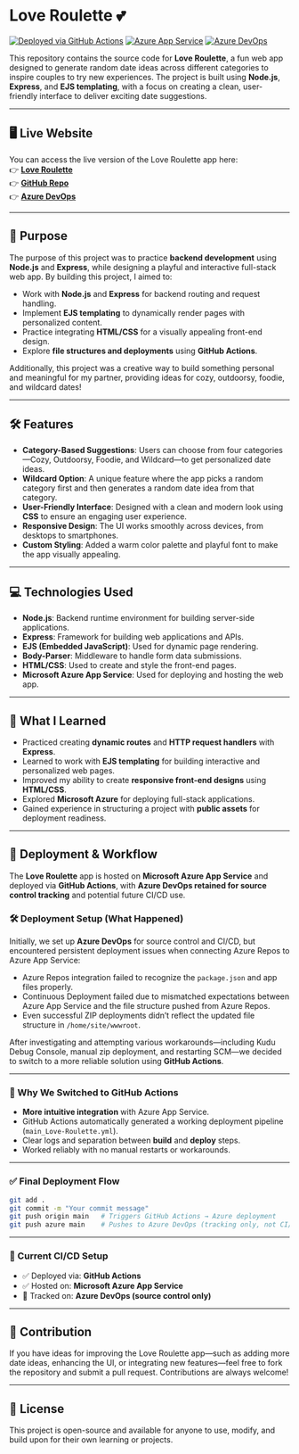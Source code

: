 # Love Roulette 💕

[![Deployed via GitHub Actions](https://img.shields.io/badge/Deployed%20via-GitHub%20Actions-blue?logo=github)](https://github.com/junaid-mohammad/Love-Roulette)
[![Azure App Service](https://img.shields.io/badge/Hosted%20on-Azure%20App%20Service-brightgreen)](https://love-roulette-edc3bxgqhsb4hmfm.canadacentral-01.azurewebsites.net/)
[![Azure DevOps](https://img.shields.io/badge/Tracked%20in-Azure%20DevOps-blue)](https://dev.azure.com/Junaid-Arif/Love%20Roulette)

This repository contains the source code for **Love Roulette**, a fun web app designed to generate random date ideas across different categories to inspire couples to try new experiences. The project is built using **Node.js**, **Express**, and **EJS templating**, with a focus on creating a clean, user-friendly interface to deliver exciting date suggestions.

---

## 🖥️ Live Website

You can access the live version of the Love Roulette app here:  
👉 **[Love Roulette](https://love-roulette-edc3bxgqhsb4hmfm.canadacentral-01.azurewebsites.net/)**  
👉 **[GitHub Repo](https://github.com/junaid-mohammad/Love-Roulette)**  
👉 **[Azure DevOps](https://dev.azure.com/Junaid-Arif/Love%20Roulette)**

---

## 🎯 Purpose

The purpose of this project was to practice **backend development** using **Node.js** and **Express**, while designing a playful and interactive full-stack web app. By building this project, I aimed to:

- Work with **Node.js** and **Express** for backend routing and request handling.
- Implement **EJS templating** to dynamically render pages with personalized content.
- Practice integrating **HTML/CSS** for a visually appealing front-end design.
- Explore **file structures and deployments** using **GitHub Actions**.

Additionally, this project was a creative way to build something personal and meaningful for my partner, providing ideas for cozy, outdoorsy, foodie, and wildcard dates!

---

## 🛠️ Features

- **Category-Based Suggestions**: Users can choose from four categories—Cozy, Outdoorsy, Foodie, and Wildcard—to get personalized date ideas.
- **Wildcard Option**: A unique feature where the app picks a random category first and then generates a random date idea from that category.
- **User-Friendly Interface**: Designed with a clean and modern look using **CSS** to ensure an engaging user experience.
- **Responsive Design**: The UI works smoothly across devices, from desktops to smartphones.
- **Custom Styling**: Added a warm color palette and playful font to make the app visually appealing.

---

## 💻 Technologies Used

- **Node.js**: Backend runtime environment for building server-side applications.
- **Express**: Framework for building web applications and APIs.
- **EJS (Embedded JavaScript)**: Used for dynamic page rendering.
- **Body-Parser**: Middleware to handle form data submissions.
- **HTML/CSS**: Used to create and style the front-end pages.
- **Microsoft Azure App Service**: Used for deploying and hosting the web app.

---

## 🧩 What I Learned

- Practiced creating **dynamic routes** and **HTTP request handlers** with **Express**.
- Learned to work with **EJS templating** for building interactive and personalized web pages.
- Improved my ability to create **responsive front-end designs** using **HTML/CSS**.
- Explored **Microsoft Azure** for deploying full-stack applications.
- Gained experience in structuring a project with **public assets** for deployment readiness.

---

## 🚀 Deployment & Workflow

The **Love Roulette** app is hosted on **Microsoft Azure App Service** and deployed via **GitHub Actions**, with **Azure DevOps retained for source control tracking** and potential future CI/CD use.

### 🛠 Deployment Setup (What Happened)

Initially, we set up **Azure DevOps** for source control and CI/CD, but encountered persistent deployment issues when connecting Azure Repos to Azure App Service:

- Azure Repos integration failed to recognize the `package.json` and app files properly.
- Continuous Deployment failed due to mismatched expectations between Azure App Service and the file structure pushed from Azure Repos.
- Even successful ZIP deployments didn’t reflect the updated file structure in `/home/site/wwwroot`.

After investigating and attempting various workarounds—including Kudu Debug Console, manual zip deployment, and restarting SCM—we decided to switch to a more reliable solution using **GitHub Actions**.

---

### 🔁 Why We Switched to GitHub Actions

- **More intuitive integration** with Azure App Service.
- GitHub Actions automatically generated a working deployment pipeline (`main_Love-Roulette.yml`).
- Clear logs and separation between **build** and **deploy** steps.
- Worked reliably with no manual restarts or workarounds.

---

### ✅ Final Deployment Flow

```bash
git add .
git commit -m "Your commit message"
git push origin main   # Triggers GitHub Actions → Azure deployment
git push azure main    # Pushes to Azure DevOps (tracking only, not CI/CD)
```

---

### 📌 Current CI/CD Setup

- ✅ Deployed via: **GitHub Actions**
- ✅ Hosted on: **Microsoft Azure App Service**
- 🧭 Tracked on: **Azure DevOps (source control only)**

---

## 🤝 Contribution

If you have ideas for improving the Love Roulette app—such as adding more date ideas, enhancing the UI, or integrating new features—feel free to fork the repository and submit a pull request. Contributions are always welcome!

---

## 📄 License

This project is open-source and available for anyone to use, modify, and build upon for their own learning or projects.
